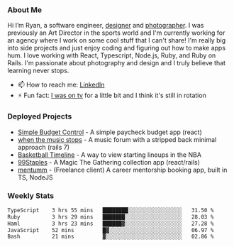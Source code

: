 ### About Me
Hi I’m Ryan, a software engineer, [designer](https://www.denvermullets.com/video) and [photographer](https://www.denvermullets.com/). I was previously an Art Director in the sports world and I'm currently working for an agency where I work on some cool stuff that I can't share! I'm really big into side projects and just enjoy coding and figuring out how to make apps hum. I love working with React, Typescript, Node.js, Ruby, and Ruby on Rails. I'm passionate about photography and design and I truly believe that learning never stops.

- 📫 How to reach me: [LinkedIn](https://www.linkedin.com/in/ryanvaznis)
- ⚡ Fun fact: [I was on tv](https://vimeo.com/381425882) for a little bit and I think it's still in rotation

### Deployed Projects
- [Simple Budget Control](https://simplebudgetcontrol.com/) - A simple paycheck budget app (react)
- [when the music stops](https://whenthemusicstops.net) - A music forum with a stripped back minimal approach (rails 7)
- [Basketball Timeline](https://basketball-timeline.com/?team=PHO&year=2023) - A way to view starting lineups in the NBA
- [99Staples](https://www.99staples.com/collections/denvermullets/9) - A Magic The Gathering collection app (react/rails)
- [mentumm](https://portal.mentumm.com/) - (Freelance client) A career mentorship booking app, built in TS, NodeJS

### Weekly Stats
<!--START_SECTION:waka-->

```txt
TypeScript    3 hrs 55 mins   ████████░░░░░░░░░░░░░░░░░   31.50 %
Ruby          3 hrs 29 mins   ███████░░░░░░░░░░░░░░░░░░   28.03 %
Haml          3 hrs 23 mins   ██████▓░░░░░░░░░░░░░░░░░░   27.28 %
JavaScript    52 mins         █▓░░░░░░░░░░░░░░░░░░░░░░░   06.97 %
Bash          21 mins         ▓░░░░░░░░░░░░░░░░░░░░░░░░   02.86 %
```

<!--END_SECTION:waka-->
